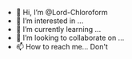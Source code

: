 - 👋 Hi, I’m @Lord-Chloroform
- 👀 I’m interested in ...
- 🌱 I’m currently learning ...
- 💞️ I’m looking to collaborate on ...
- 📫 How to reach me... Don't

<!---
Lord-Chloroform/Lord-Chloroform is a ✨ special ✨ repository because its `README.md` (this file) appears on your GitHub profile.
You can click the Preview link to take a look at your changes.
--->
